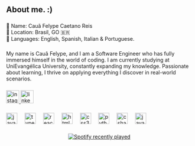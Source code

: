 <h2 align="left">About me. :)</h2>

###

<p align="left">👤 Name: Cauã Felype Caetano Reis<br>📍 Location: Brasil, GO 🇧🇷<br>📣 Languages: English, Spanish, Italian & Portuguese.</p>

###

<p align="left">My name is Cauã Felype, and I am a Software Engineer who has fully immersed himself in the world of coding. I am currently studying at UniEvangélica University, constantly expanding my knowledge. Passionate about learning, I thrive on applying everything I discover in real-world scenarios.</p>

###

<div align="left">
  <a href="https://www.instagram.com/cauac.reis/" target="_blank">
    <img src="https://img.shields.io/static/v1?message=Instagram&logo=instagram&label=&color=E4405F&logoColor=white&labelColor=&style=for-the-badge" height="35" alt="instagram logo"  />
  </a>
  <a href="https://www.linkedin.com/in/cau%C3%A3-felype-68593634b/" target="_blank">
    <img src="https://img.shields.io/static/v1?message=LinkedIn&logo=linkedin&label=&color=0077B5&logoColor=white&labelColor=&style=for-the-badge" height="35" alt="linkedin logo"  />
  </a>
</div>

###

<div align="left">
  <img src="https://cdn.jsdelivr.net/gh/devicons/devicon/icons/javascript/javascript-original.svg" height="30" alt="javascript logo"  />
  <img width="12" />
  <img src="https://cdn.jsdelivr.net/gh/devicons/devicon/icons/typescript/typescript-original.svg" height="30" alt="typescript logo"  />
  <img width="12" />
  <img src="https://cdn.jsdelivr.net/gh/devicons/devicon/icons/react/react-original.svg" height="30" alt="react logo"  />
  <img width="12" />
  <img src="https://cdn.jsdelivr.net/gh/devicons/devicon/icons/html5/html5-original.svg" height="30" alt="html5 logo"  />
  <img width="12" />
  <img src="https://cdn.jsdelivr.net/gh/devicons/devicon/icons/css3/css3-original.svg" height="30" alt="css3 logo"  />
  <img width="12" />
  <img src="https://cdn.jsdelivr.net/gh/devicons/devicon/icons/python/python-original.svg" height="30" alt="python logo"  />
  <img width="12" />
  <img src="https://cdn.jsdelivr.net/gh/devicons/devicon/icons/csharp/csharp-original.svg" height="30" alt="csharp logo"  />
  <img width="12" />
  <img src="https://cdn.jsdelivr.net/gh/devicons/devicon/icons/java/java-original.svg" height="30" alt="java logo"  />
</div>

###

<div align="center">
  <a href="https://open.spotify.com/user/uat6x0wd5ah38gponkp7yy7b2">
    <img src="https://spotify-recently-played-readme.vercel.app/api?user=uat6x0wd5ah38gponkp7yy7b2&count=5" alt="Spotify recently played"  />
  </a>
</div>

###
